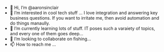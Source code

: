 - 👋 Hi, I’m @aaronsinclair
- 👀 I’m interested in cool tech stuff ...  I love integration and answering key business questions.  If you want to irritate me, then avoid automation and do things manaully. 
- 🌱 I’m currently learning lots of stuff. IT poses such a varaiety of topics, and every one of them goes deep... 
- 💞️ I’m looking to collaborate on fishing...
- 📫 How to reach me ...

<!---
aaronsinclair/aaronsinclair is a ✨ special ✨ repository because its `README.md` (this file) appears on your GitHub profile.
You can click the Preview link to take a look at your changes.
--->
